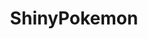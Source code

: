 ---
title: ShinyPokemon
crosslinks:
- pokemon
- pokemontrades
- friendsafari
- livven
- pokemonrng
- stunfisk
- Pokemongiveaway
- BreedingDittos
- SVExchange
- PokeMoonSun
- CasualPokemonTrades
- PokemonParty
- out_of_the_loop
- xkcd
- flashcarts
- TheSilphRoad
- FestivalPlaza
- all
- unexpectedfactorial
- StartledCats
---